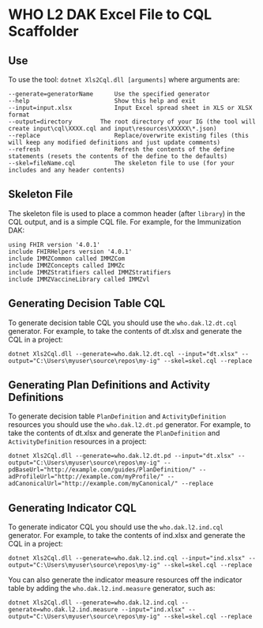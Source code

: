﻿# WHO L2 DAK Excel File to CQL Scaffolder

## Use

To use the tool: `dotnet Xls2Cql.dll [arguments]` where arguments are:

```
--generate=generatorName      Use the specified generator
--help                        Show this help and exit
--input=input.xlsx            Input Excel spread sheet in XLS or XLSX format
--output=directory	      The root directory of your IG (the tool will create input\cql\XXXX.cql and input\resources\XXXXX\*.json)
--replace                     Replace/overwrite existing files (this will keep any modified definitions and just update comments)
--refresh                     Refresh the contents of the define statements (resets the contents of the define to the defaults)
--skel=fileName.cql           The skeleton file to use (for your includes and any header contents)
```

## Skeleton File

The skeleton file is used to place a common header (after `library`) in the CQL output, and is a simple CQL file. For example, for the Immunization DAK:

```
using FHIR version '4.0.1'
include FHIRHelpers version '4.0.1'
include IMMZCommon called IMMZCom
include IMMZConcepts called IMMZc
include IMMZStratifiers called IMMZStratifiers
include IMMZVaccineLibrary called IMMZvl
```

## Generating Decision Table CQL

To generate decision table CQL you should use the `who.dak.l2.dt.cql` generator. For example, to take the contents of dt.xlsx and generate the CQL in a project:

```
dotnet Xls2Cql.dll --generate=who.dak.l2.dt.cql --input="dt.xlsx" --output="C:\Users\myuser\source\repos\my-ig" --skel=skel.cql --replace
```

## Generating Plan Definitions and Activity Definitions

To generate decision table `PlanDefinition` and `ActivityDefinition` resources you should use the `who.dak.l2.dt.pd` generator. For example, to take the contents of dt.xlsx and generate the `PlanDefinition` and `ActivityDefinition` resources in a project:

```
dotnet Xls2Cql.dll --generate=who.dak.l2.dt.pd --input="dt.xlsx" --output="C:\Users\myuser\source\repos\my-ig" --pdBaseUrl="http://example.com/guides/PlanDefinition/" --adProfileUrl="http://example.com/myProfile/" --adCanonicalUrl="http://example.com/myCanonical/" --replace
```

## Generating Indicator CQL

To generate indicator CQL you should use the `who.dak.l2.ind.cql` generator. For example, to take the contents of ind.xlsx and generate the CQL in a project:

```
dotnet Xls2Cql.dll --generate=who.dak.l2.ind.cql --input="ind.xlsx" --output="C:\Users\myuser\source\repos\my-ig" --skel=skel.cql --replace
```

You can also generate the indicator measure resources off the indicator table by adding the `who.dak.l2.ind.measure` generator, such as:

```
dotnet Xls2Cql.dll --generate=who.dak.l2.ind.cql --generate=who.dak.l2.ind.measure --input="ind.xlsx" --output="C:\Users\myuser\source\repos\my-ig" --skel=skel.cql --replace
```
